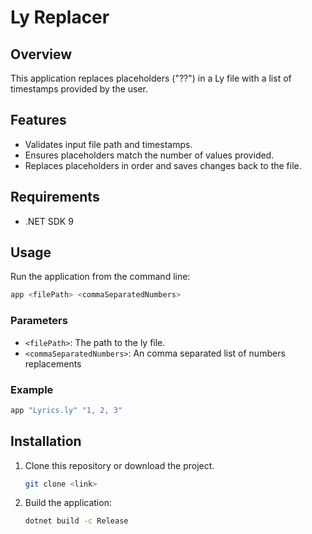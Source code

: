 # Ly Replacer

## Overview
This application replaces placeholders ("??") in a Ly file with a list of timestamps provided by the user.

## Features
- Validates input file path and timestamps.
- Ensures placeholders match the number of values provided.
- Replaces placeholders in order and saves changes back to the file.

## Requirements
- .NET SDK 9

## Usage
Run the application from the command line:

```bash
app <filePath> <commaSeparatedNumbers>
```

### Parameters
- `<filePath>`: The path to the ly file.
- `<commaSeparatedNumbers>`: An comma separated list of numbers replacements

### Example
```bash
app "Lyrics.ly" "1, 2, 3"
```

## Installation
1. Clone this repository or download the project.
    ```bash
    git clone <link>
    ```
2. Build the application:
   ```bash
   dotnet build -c Release
   ```
